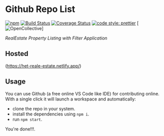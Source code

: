 
# Github Repo List

[![npm](https://img.shields.io/npm/v/immer.svg)](https://www.npmjs.com/package/immer) [![Build Status](https://travis-ci.org/immerjs/immer.svg?branch=master)](https://travis-ci.org/immerjs/immer) [![Coverage Status](https://coveralls.io/repos/github/mweststrate/immer/badge.svg?branch=master)](https://coveralls.io/github/mweststrate/immer?branch=master) [![code style: prettier](https://img.shields.io/badge/code_style-prettier-ff69b4.svg)](https://github.com/prettier/prettier) [![OpenCollective](https://opencollective.com/immer/backers/badge.svg)]

_RealEstate Property Listing with Filter Application_

## Hosted
(https://het-reale-estate.netlify.app/)

## Usage

You can use Github (a free online VS Code like IDE) for contributing online. With a single click it will launch a workspace and automatically:

- clone the repo in your system.
- install the dependencies using `npm i`.
- run `npm start`.

You're done!!!.